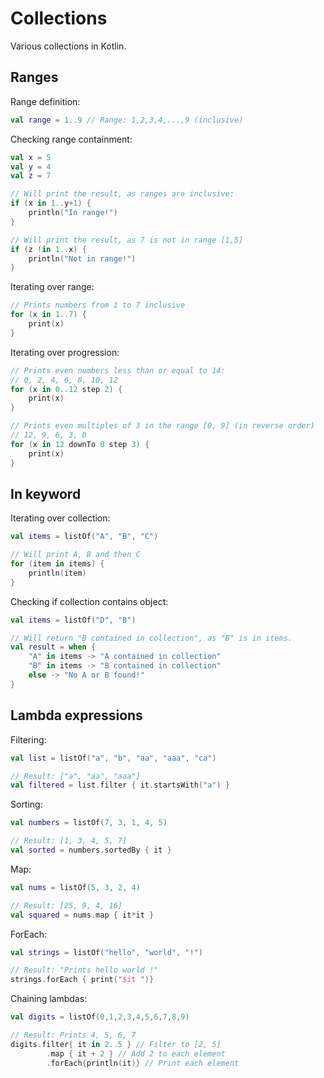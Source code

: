 # Collections
Various collections in Kotlin.

## Ranges
Range definition:
```kotlin
val range = 1..9 // Range: 1,2,3,4,...,9 (inclusive)
```

Checking range containment:
```kotlin
val x = 5
val y = 4
val z = 7

// Will print the result, as ranges are inclusive:
if (x in 1..y+1) {
    println("In range!")
}

// Will print the result, as 7 is not in range [1,5]
if (z !in 1..x) {
    println("Not in range!")
}
```

Iterating over range:
```kotlin
// Prints numbers from 1 to 7 inclusive
for (x in 1..7) {
    print(x)
}
```

Iterating over progression:
```kotlin
// Prints even numbers less than or equal to 14:
// 0, 2, 4, 6, 8, 10, 12
for (x in 0..12 step 2) {
    print(x)
}

// Prints even multiples of 3 in the range [0, 9] (in reverse order)
// 12, 9, 6, 3, 0
for (x in 12 downTo 0 step 3) {
    print(x)
}
```

## In keyword
Iterating over collection:
```kotlin
val items = listOf("A", "B", "C")

// Will print A, B and then C
for (item in items) {
    println(item)
}
```

Checking if collection contains object:
```kotlin
val items = listOf("D", "B")

// Will return "B contained in collection", as "B" is in items.
val result = when {
    "A" in items -> "A contained in collection"
    "B" in items -> "B contained in collection"
    else -> "No A or B found!"
}
```

## Lambda expressions
Filtering:
```kotlin
val list = listOf("a", "b", "aa", "aaa", "ca")

// Result: ["a", "aa", "aaa"]
val filtered = list.filter { it.startsWith("a") }
```

Sorting:
```kotlin
val numbers = listOf(7, 3, 1, 4, 5)

// Result: [1, 3, 4, 5, 7]
val sorted = numbers.sortedBy { it }
```

Map:
```kotlin
val nums = listOf(5, 3, 2, 4)

// Result: [25, 9, 4, 16]
val squared = nums.map { it*it }
```

ForEach:
```kotlin
val strings = listOf("hello", "world", "!")

// Result: "Prints hello world !"
strings.forEach { print("$it ")}
```

Chaining lambdas:
```kotlin
val digits = listOf(0,1,2,3,4,5,6,7,8,9)

// Result: Prints 4, 5, 6, 7
digits.filter{ it in 2..5 } // Filter to [2, 5]
        .map { it + 2 } // Add 2 to each element
        .forEach{println(it)} // Print each element
```